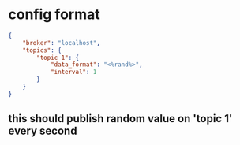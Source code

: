 # config format
```json
{
    "broker": "localhost",
    "topics": {
        "topic 1": {
            "data_format": "<%rand%>",
            "interval": 1
        }
    }
}
```
## this should publish random value on 'topic 1' every second